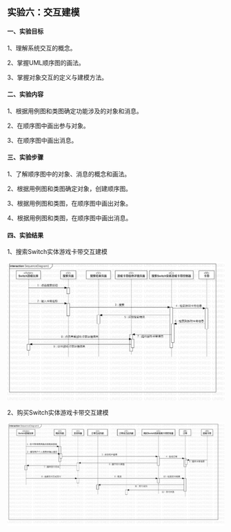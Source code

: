 ## 实验六：交互建模

#### 一、实验目标

1、理解系统交互的概念。

2、掌握UML顺序图的画法。

3、掌握对象交互的定义与建模方法。



#### 二、实验内容

1、根据用例图和类图确定功能涉及的对象和消息。

2、在顺序图中画出参与对象。

3、在顺序图中画出消息。



#### 三、实验步骤

1、了解顺序图中的对象、消息的概念和画法。

2、根据用例图和类图确定对象，创建顺序图。

3、根据用例图和类图，在顺序图中画出对象。

4、根据用例图和类图，在顺序图中画出消息。



#### 四、实验结果

1、搜索Switch实体游戏卡带交互建模

![搜索Switch实体游戏卡带交互建模](./model5-1.jpg)

2、购买Switch实体游戏卡带交互建模

![购买Switch实体游戏卡带交互建模](./model5-2.jpg)